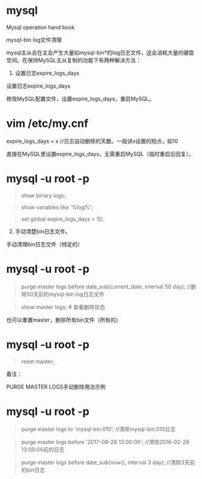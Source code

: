 # mysql
Mysql operation hand book



mysql-bin log文件清理

mysql主从会在主会产生大量如mysql-bin*的log日志文件，这会消耗大量的硬盘空间。在保持MySQL主从复制的功能下有两种解决方法：

1. 设置日志expire_logs_days

设置日志expire_logs_days

修改MySQL配置文件，设置expire_logs_days，重启MySQL。

# vim /etc/my.cnf

expire_logs_days = x //日志自动删除的天数。一般讲x设置的短点，如10

直接在MySQL里设置expire_logs_days，无需重启MySQL（临时重启后回复）。

# mysql -u root -p

> show binary logs;

> show variables like '%log%';

> set global expire_logs_days = 10;

2. 手动清楚bin日志文件。

手动清理bin日志文件（特定的）

# mysql -u root -p

> purge master logs before date_sub(current_date, interval 50 day);  //删除50天前的mysql-bin log日志文件

> show master logs; # 查看删除状态

也可以重置master，删除所有bin文件（所有的）

# mysql -u root -p

> reset master;

备注：

PURGE MASTER LOGS手动删除用法示例

# mysql -u root -p

> purge master logs to 'mysql-bin.010’; //清除mysql-bin.010日志

> purge master logs before '2017-08-28 13:00:00'; //清除2016-02-28 13:00:00前的日志

> purge master logs before date_sub(now(), interval 3 day); //清除3天前的bin日志
